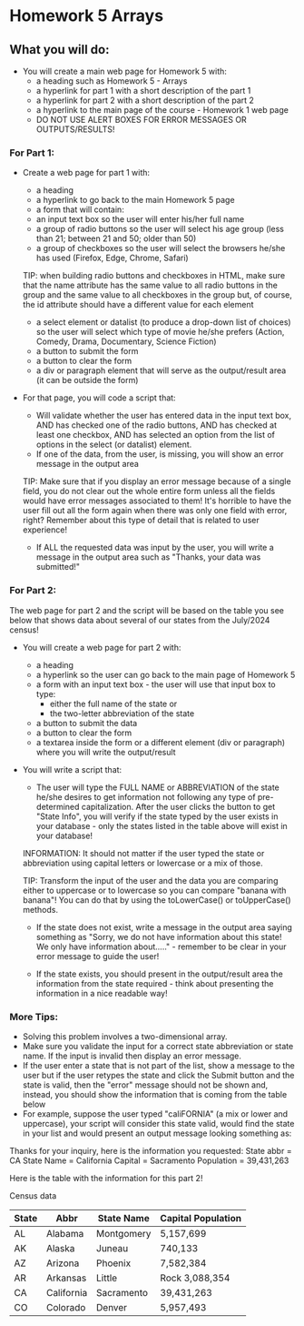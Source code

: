 # Homework 5 Arrays

## What you will do:
- You will create a main web page for Homework 5 with:
    - a heading such as Homework 5 - Arrays
    - a hyperlink for part 1 with a short description of the part 1
    - a hyperlink for part 2 with a short description of the part 2
    - a hyperlink to the main page of the course - Homework 1 web page
    - DO NOT USE ALERT BOXES FOR ERROR MESSAGES OR OUTPUTS/RESULTS!


### For Part 1:
- Create a web page for part 1 with:
    - a heading
    - a hyperlink to go back to the main Homework 5 page
    - a form that will contain:
    - an input text box so the user will enter his/her full name
    - a group of radio buttons so the user will select his age group (less than 21; between 21 and 50; older than 50)
    - a group of checkboxes so the user will select the browsers he/she has used (Firefox, Edge, Chrome, Safari)
    
    TIP: when building radio buttons and checkboxes in HTML, make sure that the name attribute has the same value to all radio buttons in the group and the same value to all checkboxes in the group but, of course, the id attribute should have a different value for each element
    
    - a select element or datalist (to produce a drop-down list of choices) so the user will select which type of movie he/she prefers (Action, Comedy, Drama, Documentary, Science Fiction)
    - a button to submit the form
    - a button to clear the form
    - a div or paragraph element that will serve as the output/result area (it can be outside the form)

- For that page, you will code a script that:
    - Will validate whether the user has entered data in the input text box, AND has checked one of the radio buttons, AND has checked at least one checkbox, AND has selected an option from the list of options in the select (or datalist) element.
    - If one of the data, from the user, is missing, you will show an error message in the output area
    
    TIP: Make sure that if you display an error message because of a single field, you do not clear out the whole entire form unless all the fields would have error messages associated to them! It's horrible to have the user fill out all the form again when there was only one field with error, right? Remember about this type of detail that is related to user experience!

    - If ALL the requested data was input by the user, you will write a message in the output area such as "Thanks, your data was submitted!"
 

### For Part 2:

The web page for part 2 and the script will be based on the table you see below that shows data about several of our states from the July/2024 census!

- You will create a web page for part 2 with:
    - a heading
    - a hyperlink so the user can go back to the main page of Homework 5
    - a form with an input text box - the user will use that input box to type:
        - either the full name of the state or
        - the two-letter abbreviation of the state
    - a button to submit the data
    - a button to clear the form
    - a textarea inside the form or a different element (div or paragraph) where you will write the output/result
- You will write a script that:
    - The user will type the FULL NAME or ABBREVIATION of the state he/she desires to get information not following any type of pre-determined capitalization. After the user clicks the button to get "State Info", you will verify if the state typed by the user exists in your database - only the states listed in the table above will exist in your database!

    INFORMATION: It should not matter if the user typed the state or abbreviation using capital letters or lowercase or a mix of those.

    TIP: Transform the input of the user and the data you are comparing either to uppercase or to lowercase so you can compare "banana with banana"! You can do that by using the toLowerCase() or toUpperCase() methods.

    - If the state does not exist, write a message in the output area saying something as "Sorry, we do not have information about this state! We only have information about....." - remember to be clear in your error message to guide the user!

    - If the state exists, you should present in the output/result area the information from the state required - think about presenting the information in a nice readable way!

### More Tips:
- Solving this problem involves a two-dimensional array.
- Make sure you validate the input for a correct state abbreviation or state name. If the input is invalid then display an error message. 
- If the user enter a state that is not part of the list, show a message to the user but if the user retypes the state and click the Submit button and the state is valid, then the "error" message should not be shown and, instead, you should show the information that is coming from the table below
- For example, suppose the user typed "caliFORNIA" (a mix or lower and uppercase), your script will consider this state valid, would find the state in your list and would present an output message looking something as:

Thanks for your inquiry, here is the information you requested:
State abbr = CA
State Name = California
Capital = Sacramento
Population = 39,431,263

Here is the table with the information for this part 2!

Census data

| State | Abbr | State Name | Capital Population |
| - | - | - | - |
| AL | Alabama	| Montgomery | 	5,157,699 |
| AK | Alaska | Juneau | 740,133 |
| AZ | Arizona | Phoenix | 7,582,384 | 
| AR | Arkansas | Little | Rock	3,088,354 |
| CA | California | Sacramento | 39,431,263 |
| CO | Colorado | Denver | 5,957,493 |